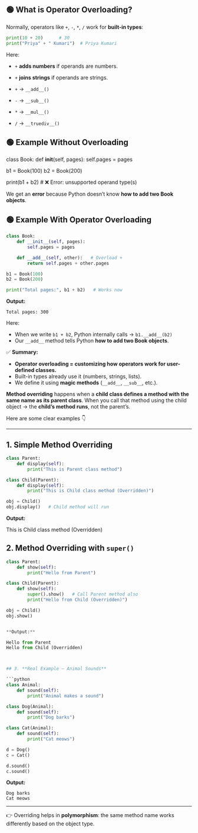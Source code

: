 
## 🟢 What is Operator Overloading?

Normally, operators like `+`, `-`, `*`, `/` work for **built-in types**:

```python
print(10 + 20)      # 30
print("Priya" + " Kumari")  # Priya Kumari
```

Here:

* `+` **adds numbers** if operands are numbers.
* `+` **joins strings** if operands are strings.


* `+` → `__add__()`
* `-` → `__sub__()`
* `*` → `__mul__()`
* `/` → `__truediv__()`



## 🟢 Example Without Overloading


class Book:
    def __init__(self, pages):
        self.pages = pages

b1 = Book(100)
b2 = Book(200)

print(b1 + b2)   # ❌ Error: unsupported operand type(s)


We get an **error** because Python doesn’t know **how to add two Book objects**.



## 🟢 Example With Operator Overloading

```python
class Book:
    def __init__(self, pages):
        self.pages = pages

    def __add__(self, other):   # Overload +
        return self.pages + other.pages

b1 = Book(100)
b2 = Book(200)

print("Total pages:", b1 + b2)   # Works now
```

**Output:**

```
Total pages: 300
```

Here:

* When we write `b1 + b2`, Python internally calls → `b1.__add__(b2)`
* Our `__add__` method tells Python **how to add two Book objects**.



✅ **Summary:**

* **Operator overloading = customizing how operators work for user-defined classes.**
* Built-in types already use it (numbers, strings, lists).
* We define it using **magic methods** (`__add__`, `__sub__`, etc.).

**Method overriding** happens when a **child class defines a method with the same name as its parent class**.
When you call that method using the child object → the **child’s method runs**, not the parent’s.

Here are some clear examples 👇

---

## 1. **Simple Method Overriding**

```python
class Parent:
    def display(self):
        print("This is Parent class method")

class Child(Parent):
    def display(self):
        print("This is Child class method (Overridden)")

obj = Child()
obj.display()   # Child method will run
```

**Output:**

This is Child class method (Overridden)



## 2. **Method Overriding with `super()`**

```python
class Parent:
    def show(self):
        print("Hello from Parent")

class Child(Parent):
    def show(self):
        super().show()   # Call Parent method also
        print("Hello from Child (Overridden)")

obj = Child()
obj.show()


**Output:**

Hello from Parent
Hello from Child (Overridden)



## 3. **Real Example – Animal Sounds**

```python
class Animal:
    def sound(self):
        print("Animal makes a sound")

class Dog(Animal):
    def sound(self):
        print("Dog barks")

class Cat(Animal):
    def sound(self):
        print("Cat meows")

d = Dog()
c = Cat()

d.sound()
c.sound()
```

**Output:**

```
Dog barks
Cat meows
```

---

👉 Overriding helps in **polymorphism**: the same method name works differently based on the object type.

